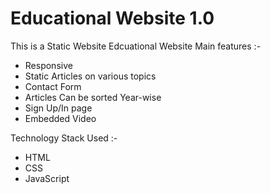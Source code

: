 # Educational Website 1.0

This is a Static Website Edcuational Website
Main features :-

- Responsive
- Static Articles on various topics
- Contact Form
- Articles Can be sorted Year-wise
- Sign Up/In page
- Embedded Video

Technology Stack Used :-

- HTML
- CSS
- JavaScript
